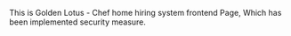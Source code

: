 This is Golden Lotus - Chef home hiring system frontend Page, Which has been implemented security measure.
